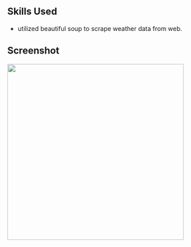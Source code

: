## Skills Used

- utilized beautiful soup to scrape weather data from web.


## Screenshot
<img src="https://github.com/LilymoonW/AutomateWeatherProject/assets/133260551/a31395d7-1185-48c8-8717-8a1b513bf310" width="400">
